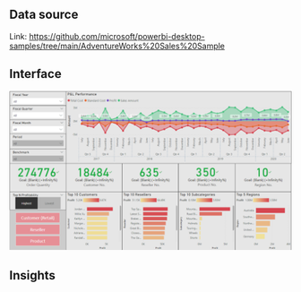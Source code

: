 ## Data source

Link: https://github.com/microsoft/powerbi-desktop-samples/tree/main/AdventureWorks%20Sales%20Sample

## Interface
![](./pic/dashboard_interface.PNG)

## Insights


